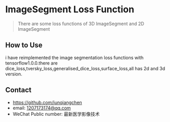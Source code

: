 # ImageSegment Loss Function
> There are some loss functions of 3D ImageSegment and 2D ImageSegment

## How to Use
i have reimplemented the image segmentation loss functions with tensorflow1.0.0.there are dice_loss,tversky_loss,generalised_dice_loss,surface_loss,all has 2d and 3d version.

## Contact
* https://github.com/junqiangchen
* email: 1207173174@qq.com
* WeChat Public number: 最新医学影像技术
